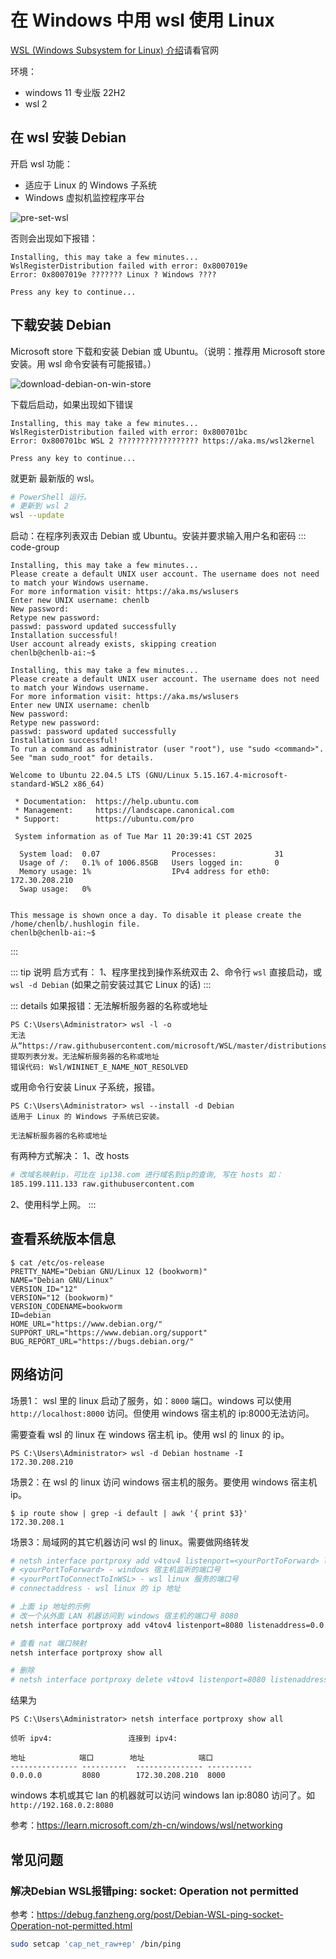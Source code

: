 # 在 Windows 中用 wsl 使用 Linux

[WSL (Windows Subsystem for Linux) 介绍](https://learn.microsoft.com/zh-cn/windows/wsl/)请看官网

环境：
* windows 11 专业版 22H2
* wsl 2

## 在 wsl 安装 Debian

开启 wsl 功能：
* 适应于 Linux 的 Windows 子系统
* Windows 虚拟机监控程序平台

![pre-set-wsl](http://static.chenlb.com/img/win/wsl/pre-set-wsl.png)

否则会出现如下报错：

```console
Installing, this may take a few minutes...
WslRegisterDistribution failed with error: 0x8007019e
Error: 0x8007019e ??????? Linux ? Windows ????

Press any key to continue...
```

## 下载安装 Debian

Microsoft store 下载和安装 Debian 或 Ubuntu。（说明：推荐用 Microsoft store 安装。用 wsl 命令安装有可能报错。）

![download-debian-on-win-store](http://static.chenlb.com/img/win/wsl/download-debian-on-win-store.png)

下载后启动，如果出现如下错误

```console
Installing, this may take a few minutes...
WslRegisterDistribution failed with error: 0x800701bc
Error: 0x800701bc WSL 2 ?????????????????? https://aka.ms/wsl2kernel

Press any key to continue...
```

就更新 最新版的 wsl。
```bash
# PowerShell 运行。
# 更新到 wsl 2
wsl --update
```

启动：在程序列表双击 Debian 或 Ubuntu。安装并要求输入用户名和密码
::: code-group
```console{4-6} [Debian]
Installing, this may take a few minutes...
Please create a default UNIX user account. The username does not need to match your Windows username.
For more information visit: https://aka.ms/wslusers
Enter new UNIX username: chenlb
New password:
Retype new password:
passwd: password updated successfully
Installation successful!
User account already exists, skipping creation
chenlb@chenlb-ai:~$
```

```console{4-6} [Ubuntu-22.04]
Installing, this may take a few minutes...
Please create a default UNIX user account. The username does not need to match your Windows username.
For more information visit: https://aka.ms/wslusers
Enter new UNIX username: chenlb
New password:
Retype new password:
passwd: password updated successfully
Installation successful!
To run a command as administrator (user "root"), use "sudo <command>".
See "man sudo_root" for details.

Welcome to Ubuntu 22.04.5 LTS (GNU/Linux 5.15.167.4-microsoft-standard-WSL2 x86_64)

 * Documentation:  https://help.ubuntu.com
 * Management:     https://landscape.canonical.com
 * Support:        https://ubuntu.com/pro

 System information as of Tue Mar 11 20:39:41 CST 2025

  System load:  0.07                Processes:             31
  Usage of /:   0.1% of 1006.85GB   Users logged in:       0
  Memory usage: 1%                  IPv4 address for eth0: 172.30.208.210
  Swap usage:   0%


This message is shown once a day. To disable it please create the
/home/chenlb/.hushlogin file.
chenlb@chenlb-ai:~$
```
:::

::: tip 说明
启方式有：
1、程序里找到操作系统双击
2、命令行 ```wsl``` 直接启动，或 ```wsl -d Debian``` (如果之前安装过其它 Linux 的话)
:::

::: details 如果报错：无法解析服务器的名称或地址
```console
PS C:\Users\Administrator> wsl -l -o
无法从“https://raw.githubusercontent.com/microsoft/WSL/master/distributions/DistributionInfo.json”中提取列表分发。无法解析服务器的名称或地址
错误代码: Wsl/WININET_E_NAME_NOT_RESOLVED
```

或用命令行安装 Linux 子系统，报错。

```console
PS C:\Users\Administrator> wsl --install -d Debian
适用于 Linux 的 Windows 子系统已安装。

无法解析服务器的名称或地址
```

有两种方式解决：
1、改 hosts
```bash
# 改域名映射ip，可比在 ip138.com 进行域名到ip的查询, 写在 hosts 如：
185.199.111.133 raw.githubusercontent.com
```
2、使用科学上网。
:::

## 查看系统版本信息

```console
$ cat /etc/os-release
PRETTY_NAME="Debian GNU/Linux 12 (bookworm)"
NAME="Debian GNU/Linux"
VERSION_ID="12"
VERSION="12 (bookworm)"
VERSION_CODENAME=bookworm
ID=debian
HOME_URL="https://www.debian.org/"
SUPPORT_URL="https://www.debian.org/support"
BUG_REPORT_URL="https://bugs.debian.org/"
```

## 网络访问

场景1：
wsl 里的 linux 启动了服务，如：```8000``` 端口。windows 可以使用 ```http://localhost:8000``` 访问。但使用 windows 宿主机的 ip:8000无法访问。

需要查看 wsl 的 linux 在 windows 宿主机 ip。使用 wsl 的 linux 的 ip。
```console
PS C:\Users\Administrator> wsl -d Debian hostname -I
172.30.208.210
```

场景2：在 wsl 的 linux 访问 windows 宿主机的服务。要使用 windows 宿主机 ip。
```console
$ ip route show | grep -i default | awk '{ print $3}'
172.30.208.1
```

场景3：局域网的其它机器访问 wsl 的 linux。需要做网络转发
```bash
# netsh interface portproxy add v4tov4 listenport=<yourPortToForward> listenaddress=0.0.0.0 connectport=<yourPortToConnectToInWSL> connectaddress=(wsl hostname -I)
# <yourPortToForward> - windows 宿主机监听的端口号
# <yourPortToConnectToInWSL> - wsl linux 服务的端口号
# connectaddress - wsl linux 的 ip 地址

# 上面 ip 地址的示例
# 改一个从外面 LAN 机器访问到 windows 宿主机的端口号 8080
netsh interface portproxy add v4tov4 listenport=8080 listenaddress=0.0.0.0 connectport=8000 connectaddress=172.30.208.210

# 查看 nat 端口映射
netsh interface portproxy show all

# 删除
# netsh interface portproxy delete v4tov4 listenport=8080 listenaddress=0.0.0.0
```

结果为
```console
PS C:\Users\Administrator> netsh interface portproxy show all

侦听 ipv4:                 连接到 ipv4:

地址            端口        地址            端口
--------------- ----------  --------------- ----------
0.0.0.0         8080        172.30.208.210  8000
```

windows 本机或其它 lan 的机器就可以访问 windows lan ip:8080 访问了。如 ```http://192.168.0.2:8080```

参考：https://learn.microsoft.com/zh-cn/windows/wsl/networking

## 常见问题

### 解决Debian WSL报错ping: socket: Operation not permitted
参考：https://debug.fanzheng.org/post/Debian-WSL-ping-socket-Operation-not-permitted.html
```bash
sudo setcap 'cap_net_raw+ep' /bin/ping
```

